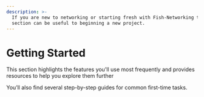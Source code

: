 ```yaml
---
description: >-
  If you are new to networking or starting fresh with Fish-Networking this
  section can be useful to beginning a new project.
---
```


# Getting Started

This section highlights the features you'll use most frequently and provides resources to help you explore them further

You’ll also find several step-by-step guides for common first-time tasks.
